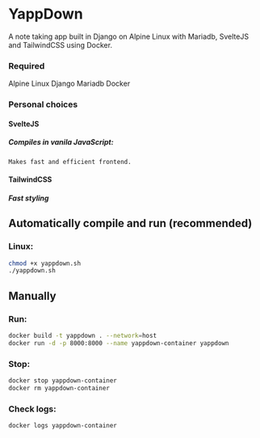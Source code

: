 # YappDown
A note taking app built in Django on Alpine Linux with Mariadb, SvelteJS and TailwindCSS using Docker.

### Required
Alpine Linux
Django
Mariadb
Docker

### Personal choices
#### SvelteJS
##### Compiles in vanila JavaScript:
    Makes fast and efficient frontend.
#### TailwindCSS
##### Fast styling


## Automatically compile and run (recommended)
### Linux:
```sh
chmod +x yappdown.sh
./yappdown.sh
```



## Manually
### Run:
```sh
docker build -t yappdown . --network=host
docker run -d -p 8000:8000 --name yappdown-container yappdown
```

### Stop:
```sh
docker stop yappdown-container
docker rm yappdown-container
```

### Check logs:
```sh
docker logs yappdown-container
```